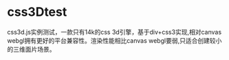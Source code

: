 # css3Dtest
css3d.js实例测试，一款只有14k的css 3d引擎，基于div+css3实现,相对canvas webgl拥有更好的平台兼容性。渲染性能相比canvas webgl要弱,只适合创建较小的三维面片场景。

